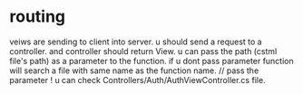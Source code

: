 # routing
veiws are sending to client into server. 
u should send a request to a controller.
and controller should return View.
u can pass the path (cstml file's path) as a parameter to the function.
if u dont pass parameter function will search a file with same name as the function name. // pass the parameter !
u can check Controllers/Auth/AuthViewController.cs file.